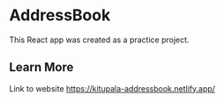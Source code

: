 # AddressBook

This React app was created as a practice project.  

## Learn More

Link to website https://kitupala-addressbook.netlify.app/

